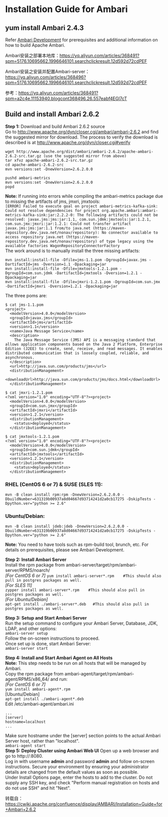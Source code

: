 # Installation Guide for Ambari
## yum install Ambari 2.4.3

Refer [Ambari Development](Ambari-Development.md) for prerequisites and additional information on how to build Apache Ambari.

Ambari安装之部署本地库：https://yq.aliyun.com/articles/368491?spm=5176.10695662.1996646101.searchclickresult.12d592d72cdPEF

Ambari安装之安装并配置Ambari-server：https://yq.aliyun.com/articles/368496?spm=5176.10695662.1996646101.searchclickresult.12d592d72cdPEF

参考：https://yq.aliyun.com/articles/368491?spm=a2c4e.11153940.blogcont368496.26.557eabf4EGl7cT



## Build and install Ambari 2.6.2
**Step 1:** Download and build Ambari 2.6.2 source  
Go to http://www.apache.org/dyn/closer.cgi/ambari/ambari-2.6.2 and find the suggested mirror for download. The process to verify the download is described is at http://www.apache.org/dyn/closer.cgi#verify
``` 
wget http://www.apache.org/dist/ambari/ambari-2.6.2/apache-ambari-2.6.2-src.tar.gz (use the suggested mirror from above)
tar xfvz apache-ambari-2.6.2-src.tar.gz
cd apache-ambari-2.6.2-src
mvn versions:set -DnewVersion=2.6.2.0.0
 
pushd ambari-metrics
mvn versions:set -DnewVersion=2.6.2.0.0
popd
```
**Note:** If running into errors while compiling the ambari-metrics package due to missing the artifacts of jms, jmxri, jmxtools:    
`[ERROR] Failed to execute goal on project ambari-metrics-kafka-sink: Could not resolve dependencies for project org.apache.ambari:ambari-metrics-kafka-sink:jar:2.2.2-0: The following artifacts could not be resolved: javax.jms:jms:jar:1.1, com.sun.jdmk:jmxtools:jar:1.2.1, com.sun.jmx:jmxri:jar:1.2.1: Could not transfer artifact javax.jms:jms:jar:1.1 from/to java.net (https://maven-repository.dev.java.net/nonav/repository): No connector available to access repository java.net (https://maven-repository.dev.java.net/nonav/repository) of type legacy using the available factories WagonRepositoryConnectorFactory`    
The work around is to manually install the three missing artifacts:
``` 
mvn install:install-file -Dfile=jms-1.1.pom -DgroupId=javax.jms -DartifactId=jms -Dversion=1.1 -Dpackaging=jar
mvn install:install-file -Dfile=jmxtools-1.2.1.pom -DgroupId=com.sun.jdmk -DartifactId=jmxtools -Dversion=1.2.1 -Dpackaging=jar
mvn install:install-file -Dfile=jmxri-1.2.1.pom -DgroupId=com.sun.jmx -DartifactId=jmxri -Dversion=1.2.1 -Dpackaging=jar
```
The three poms are:
``` 
$ cat jms-1.1.pom
<project>
  <modelVersion>4.0.0</modelVersion>
  <groupId>javax.jms</groupId>
  <artifactId>jms</artifactId>
  <version>1.1</version>
  <name>Java Message Service</name>
  <description>
    The Java Message Service (JMS) API is a messaging standard that allows application components based on the Java 2 Platform, Enterprise Edition (J2EE) to create, send, receive, and read messages. It enables distributed communication that is loosely coupled, reliable, and asynchronous.
  </description>
  <url>http://java.sun.com/products/jms</url>
  <distributionManagement>
    <downloadUrl>http://java.sun.com/products/jms/docs.html</downloadUrl>
  </distributionManagement>
```
``` 
$ cat jmxri-1.2.1.pom
<?xml version="1.0" encoding="UTF-8"?><project>
  <modelVersion>4.0.0</modelVersion>
  <groupId>com.sun.jmx</groupId>
  <artifactId>jmxri</artifactId>
  <version>1.2.1</version>
  <distributionManagement>
    <status>deployed</status>
  </distributionManagement>
```
``` 
$ cat jmxtools-1.2.1.pom
<?xml version="1.0" encoding="UTF-8"?><project>
  <modelVersion>4.0.0</modelVersion>
  <groupId>com.sun.jdmk</groupId>
  <artifactId>jmxtools</artifactId>
  <version>1.2.1</version>
  <distributionManagement>
    <status>deployed</status>
  </distributionManagement>
```
### RHEL (CentOS 6 or 7) & SUSE (SLES 11):
`mvn -B clean install rpm:rpm -DnewVersion=2.6.2.0.0 -DbuildNumber=631319b00937a8d04667d93714241d2a0cb17275 -DskipTests -Dpython.ver="python >= 2.6"`

### Ubuntu/Debian:
`mvn -B clean install jdeb:jdeb -DnewVersion=2.6.2.0.0 -DbuildNumber=631319b00937a8d04667d93714241d2a0cb17275 -DskipTests -Dpython.ver="python >= 2.6"`

**Note:** You need to have tools such as rpm-build tool, brunch, etc.  For details on prerequisites, please see Ambari Development. 

**Step 2: Install Ambari Server**    
Install the rpm package from ambari-server/target/rpm/ambari-server/RPMS/noarch/    
_[For CentOS 6 or 7]_
`yum install ambari-server*.rpm    #This should also pull in postgres packages as well.`    
_[For SLES 11]_  
`zypper install ambari-server*.rpm    #This should also pull in postgres packages as well.`  
_[For Ubuntu/Debian]_  
`apt-get install ./ambari-server*.deb   #This should also pull in postgres packages as well.`  

**Step 3: Setup and Start Ambari Server**    
Run the setup command to configure your Ambari Server, Database, JDK, LDAP, and other options:    
`ambari-server setup`    
Follow the on-screen instructions to proceed.    
Once set up is done, start Ambari Server:    
`ambari-server start`

**Step 4: Install and Start Ambari Agent on All Hosts**    
**Note:** This step needs to be run on all hosts that will be managed by Ambari.  
Copy the rpm package from ambari-agent/target/rpm/ambari-agent/RPMS/x86_64/ and run:  
_[For CentOS 6 or 7]_  
`yum install ambari-agent*.rpm`  
[Ubuntu/Debian]  
`apt-get install ./ambari-agent*.deb`  
Edit /etc/ambari-agent/ambari.ini  
```
...
[server]
hostname=localhost
...
```
Make sure hostname under the [server] section points to the actual Ambari Server host, rather than "localhost".  
`ambari-agent start`  
**Step 5: Deploy Cluster using Ambari Web UI**
Open up a web browser and go to http://<ambari-server-host>:8080.    
Log in with username **admin** and password **admin** and follow on-screen instructions. Secure your environment by ensuring your administrator details are changed from the default values as soon as possible.    
Under Install Options page, enter the hosts to add to the cluster.  Do not supply any SSH key, and check "Perform manual registration on hosts and do not use SSH" and hit "Next".

转载自：https://cwiki.apache.org/confluence/display/AMBARI/Installation+Guide+for+Ambari+2.6.2


